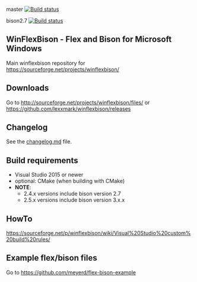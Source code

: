 master [![Build status](https://ci.appveyor.com/api/projects/status/58lcjnr0mb9uc8c8/branch/master?svg=true)](https://ci.appveyor.com/project/lexxmark/winflexbison/branch/master)

bison2.7 [![Build status](https://ci.appveyor.com/api/projects/status/58lcjnr0mb9uc8c8/branch/bison2.7?svg=true)](https://ci.appveyor.com/project/lexxmark/winflexbison/branch/bison2.7)

## WinFlexBison - Flex and Bison for Microsoft Windows

Main winflexbison repository for https://sourceforge.net/projects/winflexbison/

## Downloads
Go to http://sourceforge.net/projects/winflexbison/files/ or https://github.com/lexxmark/winflexbison/releases

## Changelog
See the [changelog.md](changelog.md) file.

## Build requirements
  * Visual Studio 2015 or newer
  * optional: CMake (when building with CMake)
  * **NOTE**:
    * 2.4.x versions include bison version 2.7
    * 2.5.x versions include bison version 3.x.x

## HowTo
https://sourceforge.net/p/winflexbison/wiki/Visual%20Studio%20custom%20build%20rules/

## Example flex/bison files
Go to https://github.com/meyerd/flex-bison-example
